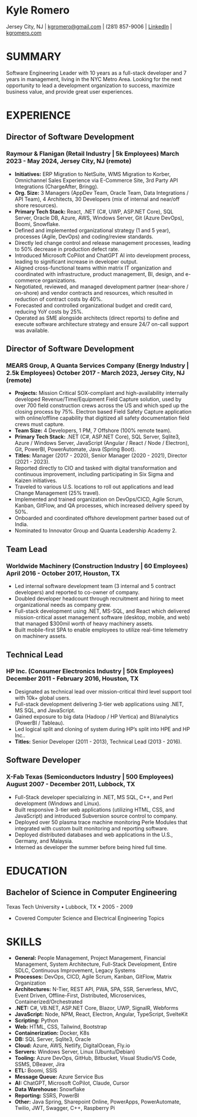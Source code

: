# **Kyle Romero**

Jersey City, NJ | kgromero@gmail.com | (281) 857-9006 | [LinkedIn](https://www.linkedin.com/in/kyleromero) | [kgromero.com](https://kgromero.com)

# SUMMARY

Software Engineering Leader with 10 years as a full-stack developer and 7 years in management, living in the NYC Metro Area. Looking for the next opportunity to lead a development organization to success, maximize business value, and provide great user experiences.

# EXPERIENCE

## Director of Software Development
### Raymour & Flanigan (Retail Industry | 5k Employees) March 2023 - May 2024, Jersey City, NJ (remote)

- **Initiatives:** ERP Migration to NetSuite, WMS Migration to Korber, Omnichannel Sales Experience via E-Commerce Site, 3rd Party API Integrations (ChargeAfter, Bringg).
- **Org. Size:** 3 Managers (AppDev Team, Oracle Team, Data Integrations / API Team), 4 Architects, 30 Developers (mix of internal and near/off shore resources).
- **Primary Tech Stack:** React, .NET (C#, UWP, ASP.NET Core), SQL Server, Oracle DB, Azure, AWS, Windows Server, Git (Azure DevOps), Boomi, Snowflake.
- Defined and implemented organizational strategy (1 and 5 year), processes (Agile, DevOps) and coding/review standards.
- Directly led change control and release management processes, leading to 50% decrease in production defect rate.
- Introduced Microsoft CoPilot and ChatGPT AI into development process, leading to significant increase in developer output.
- Aligned cross-functional teams within matrix IT organization and coordinated with infrastructure, product management, BI, design, and e-commerce organizations.
- Negotiated, reviewed, and managed development partner (near-shore / on-shore) and vendor contracts and resources, which resulted in reduction of contract costs by 40%.
- Forecasted and controlled organizational budget and credit card, reducing YoY costs by 25%.
- Operated as SME alongside architects (direct reports) to define and execute software architecture strategy and ensure 24/7 on-call support was available.

## Director of Software Development
### MEARS Group, A Quanta Services Company (Energy Industry | 2.5k Employees) October 2017 - March 2023, Jersey City, NJ (remote)

- **Projects:** Mission Critical SOX-compliant and high-availability internally developed Revenue/Time/Equipment Field Capture solution, used by over 700 field construction crews across the US and which sped up the closing process by 75%. Electron based Field Safety Capture application with online/offline capability that digitized all safety documentation field crews must capture.
- **Team Size:** 4 Developers, 1 PM, 7 Offshore (100% remote team).
- **Primary Tech Stack:** .NET (C#, ASP.NET Core), SQL Server, Sqlite3, Azure / Windows Server, JavaScript (Angular / React / Node / Electron), Git, PowerBI, PowerAutomate, Java (Spring Boot).
- **Titles:** Manager (2017 - 2020), Senior Manager (2020 - 2021), Director (2021 - 2023).
- Reported directly to CIO and tasked with digital transformation and continuous improvement, including participating in Six Sigma and Kaizen initiatives.
- Traveled to various U.S. locations to roll out applications and lead Change Management (25% travel).
- Implemented and trained organization on DevOps/CICD, Agile Scrum, Kanban, GitFlow, and QA processes, which increased delivery speed by 50%.
- Onboarded and coordinated offshore development partner based out of India.
- Nominated to Innovator Group and Quanta Leadership Academy 2.

## Team Lead
### Worldwide Machinery (Construction Industry | 60 Employees) April 2016 - October 2017, Houston, TX

- Led internal software development team (3 internal and 5 contract developers) and reported to co-owner of company.
- Doubled developer headcount through recruitment and hiring to meet organizational needs as company grew.
- Full-stack development using .NET, MS-SQL, and React which delivered mission-critical asset management software (desktop, mobile, and web) that managed $300mil worth of heavy machinery assets.
- Built mobile-first SPA to enable employees to utilize real-time telemetry on machinery assets.

## Technical Lead
### HP Inc. (Consumer Electronics Industry | 50k Employees) December 2011 - February 2016, Houston, TX

- Designated as technical lead over mission-critical third level support tool with 10k+ global users.
- Full-stack development delivering 3-tier web applications using .NET, MS SQL, and JavaScript.
- Gained exposure to big data (Hadoop / HP Vertica) and BI/analytics (PowerBI / Tableau).
- Led logical split and cloning of system during HP’s split into HPE and HP Inc..
- **Titles:** Senior Developer (2011 - 2013), Technical Lead (2013 - 2016).

## Software Developer
### X-Fab Texas (Semiconductors Industry | 500 Employees) August 2007 - December 2011, Lubbock, TX

- Full-Stack developer specializing in .NET, MS SQL, C++, and Perl development (Windows and Linux).
- Built responsive 3-tier web applications (utilizing HTML, CSS, and JavaScript) and introduced Subversion source control to company.
- Deployed over 50 plasma trace machine monitoring Perle Modules that integrated with custom built monitoring and reporting software.
- Deployed distributed databases and web applications in the U.S., Germany, and Malaysia.
- Interned as developer the summer before being hired full time.

# EDUCATION

## Bachelor of Science in Computer Engineering

Texas Tech University • Lubbock, TX • 2005 - 2009

- Covered Computer Science and Electrical Engineering Topics

# SKILLS

- **General:** People Management, Project Management, Financial Management, System Architecture, Full-Stack Development, Entire SDLC, Continuous Improvement, Legacy Systems
- **Processes:** DevOps, CICD, Agile Scrum, Kanban, GitFlow, Matrix Organization
- **Architectures:** N-Tier, REST API, PWA, SPA, SSR, Serverless, MVC, Event Driven, Offline-First, Distributed, Microservices, Containerized/Orchestrated
- **.NET:** C#, VB.NET, ASP.NET Core, Blazor, UWP, SignalR, Webforms
- **JavaScript:** Node, NPM, React, Electron, Angular, TypeScript, SvelteKit
- **Scripting:** Python
- **Web:** HTML, CSS, Tailwind, Bootstrap
- **Containerization:** Docker, K8s
- **DB:** SQL Server, Sqlite3, Oracle
- **Cloud:** Azure, AWS, Netlify, DigitalOcean, Fly.io
- **Servers:** Windows Server, Linux (Ubuntu/Debian)
- **Tooling:** Azure DevOps, GitHub, Bitbucket, Visual Studio/VS Code, SSMS, DBeaver, Jira
- **ETL:** Boomi, SSIS
- **Message Queue:** Azure Service Bus
- **AI:** ChatGPT, Microsoft CoPilot, Claude, Cursor
- **Data Warehouse:** Snowflake
- **Reporting:** SSRS, PowerBI
- **Other:** Java Spring, Sharepoint Online, PowerApps, PowerAutomate, Twilio, JWT, Swagger, C++, Raspberry Pi